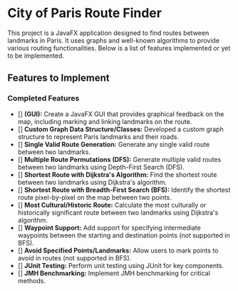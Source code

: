 # City of Paris Route Finder

This project is a JavaFX application designed to find routes between landmarks in Paris. It uses graphs and well-known algorithms to provide various routing functionalities. Below is a list of features implemented or yet to be implemented.

## Features to Implement
### Completed Features
- [] **(GUI):** Create a JavaFX GUI that provides graphical feedback on the map, including marking and linking landmarks on the route.
- [] **Custom Graph Data Structure/Classes:** Developed a custom graph structure to represent Paris landmarks and their roads.
- [] **Single Valid Route Generation:** Generate any single valid route between two landmarks.
- [] **Multiple Route Permutations (DFS):** Generate multiple valid routes between two landmarks using Depth-First Search (DFS).
- [] **Shortest Route with Dijkstra's Algorithm:** Find the shortest route between two landmarks using Dijkstra's algorithm.
- [] **Shortest Route with Breadth-First Search (BFS):** Identify the shortest route pixel-by-pixel on the map between two points.
- [] **Most Cultural/Historic Route:** Calculate the most culturally or historically significant route between two landmarks using Dijkstra's algorithm.
- [] **Waypoint Support:** Add support for specifying intermediate waypoints between the starting and destination points (not supported in BFS).
- [] **Avoid Specified Points/Landmarks:** Allow users to mark points to avoid in routes (not supported in BFS).
- [] **JUnit Testing:** Perform unit testing using JUnit for key components.
- [] **JMH Benchmarking:** Implement JMH benchmarking for critical methods.


